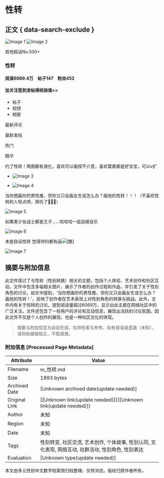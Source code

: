 # 性转

## 正文 { data-search-exclude }


![Image 1](https://wx2.sinaimg.cn/thumb180/0083xopMly8gua7ctaq4mj60hn0hnmy402.jpg)
![Image 2](https://wx2.sinaimg.cn/thumb180/0083xopMly8gua7ctaq4mj60hn0hnmy402.jpg)

其他超话No.500+

### 性转
#### 阅读6069.4万　帖子147　粉丝452

#### 加关注签到发帖得经验值>>

- 帖子
- 视频
- 相册

最新评论

最新发帖

热门

精华

约了性转！两图都有液化，喜欢可以画捏不介意，喜欢雷嘉都是好宝宝，可以v扩

- ![Image 3](https://wx3.sinaimg.cn/orj360/008rpuzOly1hs6ivir6yej31xp2rmkjn.jpg)

- ![Image 4](https://wx2.sinaimg.cn/orj360/008rpuzOly1hs6ivjy1ttj30yi1a0azv.jpg)

当你想画你的男性推，但你又只会画女生该怎么办？画他的性转！！！（不喜欢性转的人轻点喷，拜托了🙏🙏🙏）

![Image 5](https://wx1.sinaimg.cn/orj360/008vXfUMgy1hrwpoljw26j320j2wxu0y.jpg)

如果美少女战士都是王子……哈哈哈一组自娱自乐

![Image 6](https://wx3.sinaimg.cn/orj360/006wHQMdgy1hemfybh1u7j30u01a37e5.jpg)

本座自设性转 觉得帅的都有品![[酷]](https://h5.sinaimg.cn/m/emoticon/icon/default/d_ku-774d16f5ce.png)

![Image 7](https://wx2.sinaimg.cn/orj360/007VjuQHly1hbxhvlk23qj30u00xe0wp.jpg)
<!-- tcd_original_link https://m.weibo.cn/p/index?extparam=%E6%80%A7%E8%BD%AC&containerid=1008080ef6da05431b8cf73b15d34a2ec5357e&luicode=20000061&lfid=4943298764476367&featurecode=newtitle%0A%E6%AC%A2%E8%BF%8E%E5%85%B3%E6%B3%A8BEJ48+TEAM+B+%E5%89%AF%E9%98%9F%E9%95%BF+%E5%88%98%E5%A7%9D%E8%B4%A4%0A%E4%B8%80%E4%B8%AA%E4%B8%B0%E5%AF%8C%E4%BC%9A%E7%8E%A9%E7%9A%84%E5%81%B6%E5%83%8F%E3%80%82%0A%E5%BE%AE%E5%8D%9AID%EF%BC%9ABEJ48-%E5%88%98%E5%A7%9D%E8%B4%A4%0A%0A%E6%AC%A2%E8%BF%8E%E5%85%B3%E6%B3%A8%E5%88%98%E5%A7%9D%E8%B4%A4%E5%BA%94%E6%8F%B4%E4%BC%9A%0A%E5%BA%94%E6%8F%B4%E4%BC%9A%E5%BE%AE%E5%8D%9AID%EF%BC%9ABEJ48-%E5%88%98%E5%A7%9D%E8%B4%A4%E5%BA%94%E6%8F%B4%E4%BC%9A -->


## 摘要与附加信息

<!-- tcd_abstract -->
此文件探讨了与性转（性别转换）相关的主题，包括个人体验、艺术创作和社区互动。文件中包含多幅相关图片，展示了作者的创作过程和作品，并引发了关于性别角色的讨论。如文中提到，'当你想画你的男性推，但你又只会画女生该怎么办？画他的性转！'，反映了创作者在艺术表现上对性别角色的转换与挑战。此外，文件内有关于性转的讨论，提到阅读量超过6069万，显示出此主题在网络社区中的广泛关注。文件还包含了一些用户的评论和互动信息，展现出活跃的讨论氛围，因此文件不仅是个人创作的展现，也是一种社区文化的体现。
<!-- tcd_abstract_end -->

> 摘要与附加信息为自动生成，仅供检索与参考。如有错误或遗漏（未知），请协助编辑指正，不胜感激。

### 附加信息 [Processed Page Metadata]

| Attribute       | Value                                  |
|-----------------|----------------------------------------|
| Filename        | m_性转.md                             |
| Size            | 1893 bytes                           |
| Archived Date   | [Unknown archived date(update needed)]                             |
| Original Link   | [[Unknown link(update needed)]]([Unknown link(update needed)])                       |
| Author          | 未知                               |
| Region          | 未知                               |
| Date            | 未知                                 |
| Tags            | 性别转变, 社区交流, 艺术创作, 个体故事, 性别认同, 文化表现, 网络互动, 社群活动, 性别角色, 性别表达                                 |
| Evaluation            | [Unknown type(update needed)]                                 |
<!-- tcd_table_end -->

本文由多元性别中文数字档案馆归档整理，仅供浏览。版权归原作者所有。
